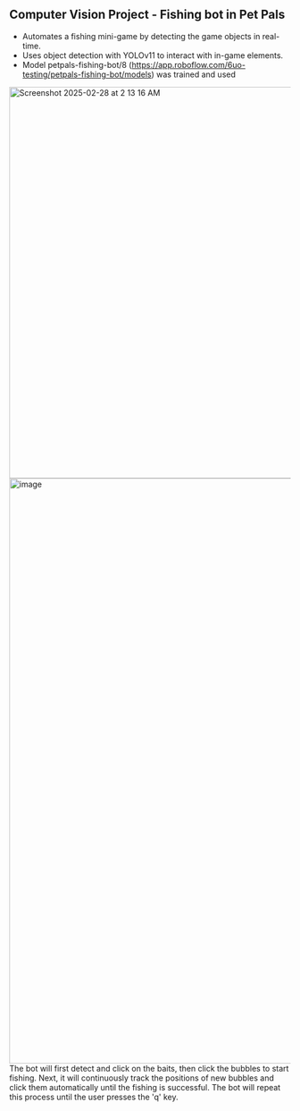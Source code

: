 ## Computer Vision Project - Fishing bot in Pet Pals
-	Automates a fishing mini-game by detecting the game objects in real-time.
-	Uses object detection with YOLOv11 to interact with in-game elements.
-	Model petpals-fishing-bot/8 (https://app.roboflow.com/6uo-testing/petpals-fishing-bot/models) was trained and used
<img width="700" alt="Screenshot 2025-02-28 at 2 13 16 AM" src="https://github.com/user-attachments/assets/6520a42c-1efa-40e8-a7b2-3ff9ca1ee7a0" />



<img width="1047" alt="image" src="https://github.com/user-attachments/assets/90db34e3-2757-4fed-aef6-f95e6ce984df" />
The bot will first detect and click on the baits, then click the bubbles to start fishing. Next, it will continuously track the positions of new bubbles and click them automatically until the fishing is successful. The bot will repeat this process until the user presses the 'q' key.
